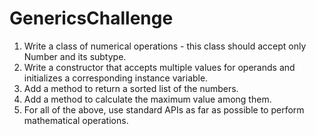 # GenericsChallenge
1. Write a class of numerical operations - this class should accept only Number 
and its subtype.
2. Write a constructor that accepts multiple values for operands and initializes 
a corresponding instance variable.
3. Add a method to return a sorted list of the numbers.
4. Add a method to calculate the maximum value among them.
5. For all of the above, use standard APIs as far as possible to perform mathematical 
operations.
